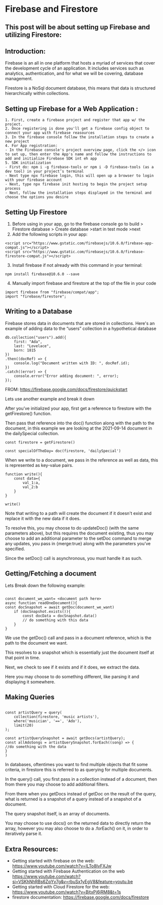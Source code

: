 # Firebase and Firestore


## This post will be about setting up Firebase and utilizing Firestore:


## Introduction:
Firebase is an all in one platform that hosts a myriad of services that cover the development cycle of an application. It includes services such as analytics, authentication, and for what we will be covering, database management.

Firestore is a NoSql document database, this means that data is structured hierarchically within collections.


## Setting up Firebase for a Web Application :
```
1. First, create a firebase project and register that app w/ the project.
2. Once registering is done you'll get a firebase config object to connect your app with firebase reasources
3. In the firebase console follow the installation steps to create a new project
4. For App registration:
- In the Firebase console's project overview page, click the </> icon to set up, then enter the App's name and follow the instructions to add and initialize Firebase SDK int eh app
5. SDK initialization
- First do: npm i -g firebase-tools or npm i -D firebase-tools (as a dev tool) in your project’s terminal
- Next type npx firebase login, this will open up a browser to login with your firebase account
- Next, type npx firebase init hosting to begin the project setup process
- Next, follow the installation steps displayed in the terminal and choose the options you desire
```

## Setting Up Firestore 
1. Before using in your app, go to the firebase console go to build > Firestore database > Create database >start in test mode >next 
2. Add the following scripts in your app:
```
<script src="https://www.gstatic.com/firebasejs/10.6.0/firebase-app-compat.js"></script>
<script src="https://www.gstatic.com/firebasejs/10.6.0/firebase-firestore-compat.js"></script>
```
3. Install firebase if not already with this command in your terminal:
```
npm install firebase@10.6.0 --save
```
4. Manually import firebase and firestore at the top of the file in your code
```
import firebase from "firebase/compat/app";
import "firebase/firestore";
```

## Writing to a Database
Firebase stores data in documents that are stored in collections.
Here's an example of adding data to the “users” collection in a hypothetical database
```
db.collection("users").add({
    first: "Ada",
    last: "Lovelace",
    born: 1815
})
.then((docRef) => {
    console.log("Document written with ID: ", docRef.id);
})
.catch((error) => {
    console.error("Error adding document: ", error);
});
```
FROM: https://firebase.google.com/docs/firestore/quickstart


Lets use another example and break it down

After you’ve initialized your app, first get a reference to firestore with the getFirestore() function.

Then pass that reference into the doc() function along with the path to the document, in this example we are looking at the 2021-09-14 document in the  dailySpecial collection.

```
const firestore = getFirestore()

const specialOfTheDay= doc(firestore, 'dailySpecial')
```

When we write to a document, we pass in the reference as well as data, this is represented as key-value pairs.
```
function write(){
    const data={
        val_1:a,
        val_2:b
    }
}

write()
```
Note that writing to a path will create the document if it doesn't exist and replace it with the new data if it does.

To resolve this, you may choose to do updateDoc() (with the same parameters above), but this requires the document existing, thus you may choose to add an additional parameter to the setDoc command to merge any updates, you pass in {merge:true} along with the parameters you’ve specified.

Since the setDoc() call is asynchronous, you must handle it as such.


## Getting/Fetching a document 
Lets Break down the following example:
```

const document_we_want= <document path here>
async function readOneDocument(){
const docSnapshot = await getDoc(document_we_want)
    if (docSnapshot.exists()){
        const docData = docSnapshot.data()
        // do something with this data
    }
}
```
We use the getDoc() call and pass in a document reference, which is the path to the document we want.

This resolves to a snapshot which is essentially just the document itself at that point in time.

Next, we check to see if it exists and if it does, we extract the data.

Here you may choose to do something different, like parsing it and displaying it somewhere.


## Making Queries

```

const artistQuery = query(
    collection(firestore, 'music artists'),
    where('musician', '==', 'Ado'),
    limit(20)
);

const artistQuerySnapshot = await getDocs(artistQuery);
const allAdoSongs = artistQuerySnapshot.forEach((song) => {
//do something with the data
}
)

```

In databases, oftentimes you want to find multiple objects that fit some criteria, in firestore this is referred to as querying for multiple documents.

In the query() call, you first pass in a collection instead of a document, then from there you may choose to add additional filters. 

From there when you getDocs instead of getDoc on the result of the query, what is returned is a snapshot of a query instead of a snapshot of a document. 

The query snapshot itself, is an array of documents.

You may choose to use docs() on the returned data to directly return the array, however you may also choose to do a .forEach() on it, in order to iteratively parse it. 



## Extra Resources:
* Getting started with firebase on the web: https://www.youtube.com/watch?v=ILTo8IvFXJw
* Getting started with Firebase Authentication on the web https://www.youtube.com/watch?si=VSKhNhRBs6ZqYv7g&v=rbuSx1yEgV8&feature=youtu.be
* Getting started with Cloud Firestore for the web: https://www.youtube.com/watch?v=BjtxPj6jRM8&t=1s
* firestore documentation: https://firebase.google.com/docs/firestore


